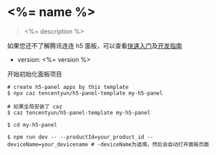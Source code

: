 # <%= name %>

> <%= description %>

如果您还不了解腾讯连连 h5 面板，可以查看[快速入门](https://cloud.tencent.com/document/product/1081/49027)及[开发指南](https://cloud.tencent.com/document/product/1081/49028)

- version: <%= version %>

开始初始化面板项目

```shell
# create h5-panel apps by this template
$ npx caz tencentyun/h5-panel-template my-h5-panel

# 如果全局安装了 caz
$ caz tencentyun/h5-panel-template my-h5-panel

$ cd my-h5-panel

$ npm run dev -- --productId=your_product_id --deviceName=your_devicename # -deviceName为选填，然后会自动打开面板页面
```
